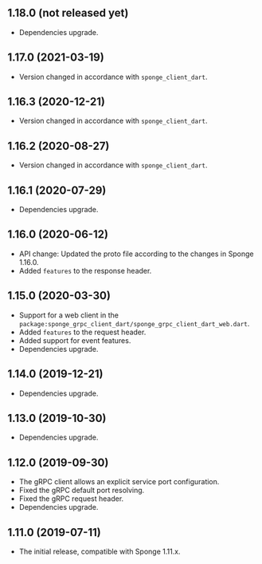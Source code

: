 ## 1.18.0 (not released yet)
* Dependencies upgrade.

## 1.17.0 (2021-03-19)

* Version changed in accordance with `sponge_client_dart`.
## 1.16.3 (2020-12-21)

* Version changed in accordance with `sponge_client_dart`.

## 1.16.2 (2020-08-27)

* Version changed in accordance with `sponge_client_dart`.
  
## 1.16.1 (2020-07-29)

* Dependencies upgrade.

## 1.16.0 (2020-06-12)

* API change: Updated the proto file according to the changes in Sponge 1.16.0.
* Added `features` to the response header.

## 1.15.0 (2020-03-30)

* Support for a web client in the `package:sponge_grpc_client_dart/sponge_grpc_client_dart_web.dart`.
* Added `features` to the request header.
* Added support for event features.
* Dependencies upgrade.

## 1.14.0 (2019-12-21)

* Dependencies upgrade.
  
## 1.13.0 (2019-10-30)

* Dependencies upgrade.
  
## 1.12.0 (2019-09-30)

* The gRPC client allows an explicit service port configuration.
* Fixed the gRPC default port resolving.
* Fixed the gRPC request header.
* Dependencies upgrade.
  
## 1.11.0 (2019-07-11)

* The initial release, compatible with Sponge 1.11.x.
